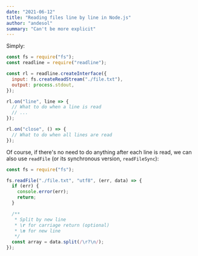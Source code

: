 ```yaml
---
date: "2021-06-12"
title: "Reading files line by line in Node.js"
author: "andesol"
summary: "Can't be more explicit"
---
```


Simply:

```js
const fs = require("fs");
const readline = require("readline");

const rl = readline.createInterface({
  input: fs.createReadStream("./file.txt"),
  output: process.stdout,
});

rl.on("line", line => {
  // What to do when a line is read
  // ...
});

rl.on("close", () => {
  // What to do when all lines are read
});
```

Of course, if there's no need to do anything after each line is read, we can also use `readFile` (or its synchronous version, `readFileSync`):

```js
const fs = require("fs");

fs.readFile("./file.txt", "utf8", (err, data) => {
  if (err) {
    console.error(err);
    return;
  }

  /**
   * Split by new line
   * \r for carriage return (optional)
   * \n for new line
   */
  const array = data.split(/\r?\n/);
});
```
